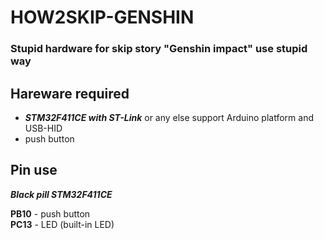 # HOW2SKIP-GENSHIN
### Stupid hardware for skip story "Genshin impact" use stupid way

## Hareware required
- ***STM32F411CE with ST-Link*** or any else support Arduino platform and USB-HID
- push button

## Pin use
***Black pill STM32F411CE***  
  
**PB10** - push button  
**PC13** - LED (built-in LED)